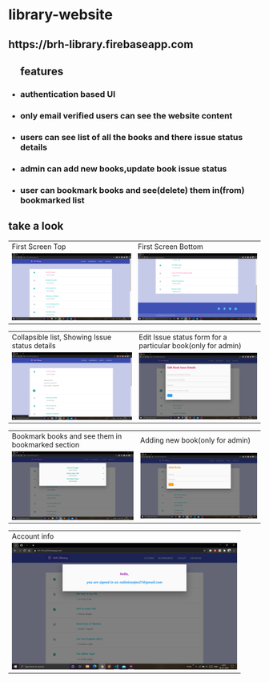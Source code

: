 # library-website

<h2>https://brh-library.firebaseapp.com</h2>
<ul><h2>features</h2>
  <li><h3>authentication based UI</h3></li>
  <li><h3>only email verified users can see the website content</h3></li>
  <li><h3>users can see list of all the books and there issue status details</h3></li>
  <li><h3>admin can add new books,update book issue status</h3></li>
  <li><h3>user can bookmark books and see(delete) them in(from) bookmarked list</h3></li>
</ul>


<h2>take a look</h2>

<table>
  <tr>
    <td>First Screen Top</td>
    <td>First Screen Bottom</td>
  </tr>
  <tr>
    <td><img src="images/Screenshot%20(96).png" width=450></td>
    <td><img src="images/Screenshot%20(102).png" width=450</td>
  </tr>
</table>

<table>
  <tr>
    <td>Collapsible list, Showing Issue status details</td>
    <td>Edit Issue status form for a particular book(only for admin)</td>
  </tr>
  <tr>
    <td><img src="images/Screenshot%20(97).png" width=450></td>
    <td><img src="images/Screenshot%20(98).png" width=450</td>
  </tr>
</table>

<table>
  <tr>
    <td>Bookmark books and see them in bookmarked section</td>
    <td>Adding new book(only for admin)</td>
  </tr>
  <tr>
    <td><img src="images/Screenshot%20(99).png" width=450></td>
    <td><img src="images/Screenshot%20(100).png" width=450</td>
  </tr>
</table>


<table>
  <tr>
    <td>Account info</td>
  </tr>
  <tr>
    <td><img src="images/Screenshot%20(101).png" width=450</td>
  </tr>
</table>
